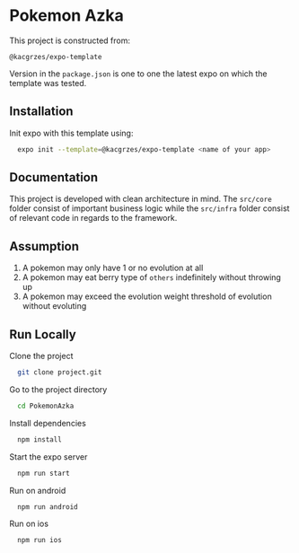 # Pokemon Azka

This project is constructed from:

``` @kacgrzes/expo-template ```

Version in the `package.json` is one to one the latest expo on which the template was tested.

## Installation

Init expo with this template using:

```bash
  expo init --template=@kacgrzes/expo-template <name of your app>
```

## Documentation

This project is developed with clean architecture in mind. The `src/core` folder consist of important business logic while the `src/infra` folder consist of relevant code in regards to the framework.

## Assumption

1. A pokemon may only have 1 or no evolution at all
2. A pokemon may eat berry type of `others` indefinitely without throwing up
3. A pokemon may exceed the evolution weight threshold of evolution without evoluting

## Run Locally

Clone the project

```bash
  git clone project.git
```

Go to the project directory

```bash
  cd PokemonAzka
```

Install dependencies

```bash
  npm install
```

Start the expo server

```bash
  npm run start
```

Run on android

```bash
  npm run android
```

Run on ios
```bash
  npm run ios
```
